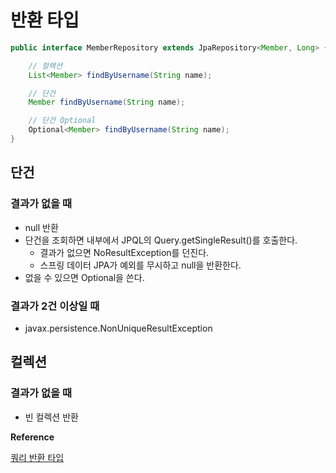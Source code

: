 # 반환 타입

```java
public interface MemberRepository extends JpaRepository<Member, Long> {

    // 컬렉션
    List<Member> findByUsername(String name);

    // 단건
    Member findByUsername(String name);

    // 단건 Optional
    Optional<Member> findByUsername(String name);
}
```

## 단건

### 결과가 없을 때

- null 반환
- 단건을 조회하면 내부에서 JPQL의 Query.getSingleResult()를 호출한다.
    - 결과가 없으면 NoResultException를 던진다.
    - 스프링 데이터 JPA가 예외를 무시하고 null을 반환한다.
- 없을 수 있으면 Optional을 쓴다.

### 결과가 2건 이상일 때

- javax.persistence.NonUniqueResultException

## 컬렉션

### 결과가 없을 때

- 빈 컬렉션 반환

**Reference**

[쿼리 반환 타입](https://docs.spring.io/spring-data/jpa/docs/current/reference/html/#repository-query-return-types)